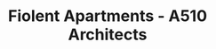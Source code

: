 ---
title: 'Fiolent Apartments - A510 Architects'
description: 'Fiolent Apartments - A510 Architects'

layout: project
permalink: /projects/:path
image: /images/projects/fiolent-apartments/fiolent-apartments-01_1600w.jpg


weight: 12

name: Fiolent Apartments

type: Commercial
area: 3x45 m2
location: Crimea
year: 2022
---